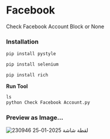 # Facebook
Check Facebook Account Block or None

### Installation

```python
pip install pystyle
```
```python
pip install selenium
```
```python
pip install rich
```
**Run Tool**
```cmd
ls
python Check Facebook Account.py
```


### Preview as Image...
![لقطة شاشة 2025-01-25 230946](https://github.com/user-attachments/assets/6fa29ba5-f3af-4f97-a310-d059da03967e)

